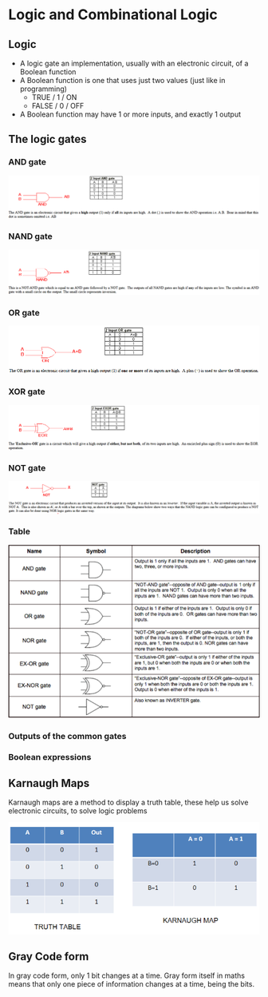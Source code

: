 # Logic and Combinational Logic

## Logic

* A logic gate an implementation, usually with an electronic circuit, of a Boolean function
* A Boolean function is one that uses just two values \(just like in programming\)
  * TRUE / 1 / ON
  * FALSE / 0 / OFF
* A Boolean function may have 1 or more inputs, and exactly 1 output

## The logic gates

### AND gate

![](../../../../.gitbook/assets/image%20%28103%29.png)

### NAND gate

![](../../../../.gitbook/assets/image%20%28106%29.png)

### OR gate

![](../../../../.gitbook/assets/image%20%28102%29.png)

### XOR gate

![](../../../../.gitbook/assets/image%20%28109%29.png)

### NOT gate

![](../../../../.gitbook/assets/image%20%28107%29.png)

### Table

![](../../../../.gitbook/assets/image%20%28108%29.png)

### Outputs of the common gates

### Boolean expressions

## Karnaugh Maps

Karnaugh maps are a method to display a truth table, these help us solve electronic circuits, to solve logic problems

![](../../../../.gitbook/assets/image%20%28104%29.png)

## Gray Code form

In gray code form, only 1 bit changes at a time. Gray form itself in maths means that only one piece of information changes at a time, being the bits.

